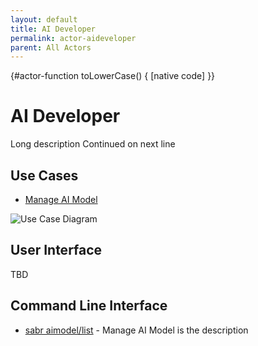 ```yaml
---
layout: default
title: AI Developer
permalink: actor-aideveloper
parent: All Actors
---
```


{#actor-function toLowerCase() { [native code] }}

# AI Developer

Long description Continued on next line



## Use Cases

* [Manage AI Model](usecase-ManageAIModel)

  
![Use Case Diagram](./usecase.svg)

## User Interface
TBD

## Command Line Interface
* [ sabr aimodel/list](action--sabr-aimodel-list) - Manage AI Model is the description

